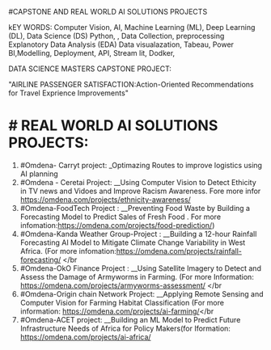 #CAPSTONE AND REAL WORLD AI SOLUTIONS PROJECTS </br> 

kEY WORDS: Computer Vision, AI, Machine Learning (ML), Deep Learning (DL), Data Science (DS) Python, , Data Collection, preprocessing Explanotory Data Analysis (EDA) Data visualazation, Tabeau, Power BI,Modelling, Deployment, API, Stream lit, Dodker, </br>

DATA SCIENCE MASTERS CAPSTONE PROJECT: </br>

"AIRLINE PASSENGER SATISFACTION:Action-Oriented Recommendations for Travel Exprience Improvements" </br>

# # REAL WORLD AI SOLUTIONS PROJECTS: </br>

1. #Omdena- Carryt project: _Optimazing Routes to improve logistics using AI planning
2. #Omdena - Ceretai Project: __Using Computer Vision to Detect Ethicity in TV news and Vidoes and Improve Racism Awareness. Fore more infor      https://omdena.com/projects/ethnicity-awareness/</br>
3. #Omdena-FoodTech Project : __Preventing Food Waste by Building a Forecasting Model to Predict Sales of Fresh Food . For more infomation:https://omdena.com/projects/food-prediction/) </br>
4. #Omdena-Kanda Weather Group-Project : __Building a 12-hour Rainfall Forecasting AI Model to Mitigate Climate Change Variability in West Africa. (For more infomation:https://omdena.com/projects/rainfall-forecasting/ </br
5. #Omdena-OkO Finance Project : __Using Satellite Imagery to Detect and Assess the Damage of Armyworms in Farming. (For more Information: https://omdena.com/projects/armyworms-assessment/ </br
6. #Omdena-Origin chain Network Project: __Applying Remote Sensing and Computer Vision for Farming Habitat Classification  (For more information: https://omdena.com/projects/ai-farming/</br
7. #Omdena-ACET project: __Building an ML Model to Predict Future Infrastructure Needs of Africa for Policy Makers(for Iformation: https://omdena.com/projects/ai-africa/</br>
